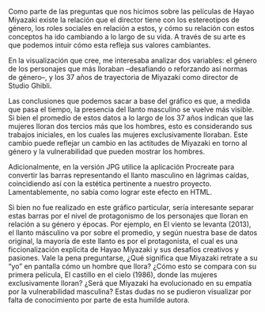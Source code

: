 Como parte de las preguntas que nos hicimos sobre las películas de Hayao Miyazaki existe la relación que el director tiene con los estereotipos de género, los roles sociales en relación a estos, y cómo su relación con estos conceptos ha ido cambiando a lo largo de su vida. A través de su arte es que podemos intuir cómo esta refleja sus valores cambiantes. 

En la visualización que cree, me interesaba analizar dos variables: el género de los personajes que más lloraban –desafiando o reforzando así normas de género–, y los 37 años de trayectoria de Miyazaki como director de Studio Ghibli. 

Las conclusiones que podemos sacar a base del gráfico es que, a medida que pasa el tiempo, la presencia del llanto masculino se vuelve más visible. Si bien el promedio de estos datos a lo largo de los 37 años indican que las mujeres lloran dos tercios más que los hombres, esto es considerando sus trabajos iniciales, en los cuales las mujeres exclusivamente lloraban. Este cambio puede reflejar un cambio en las actitudes de Miyazaki en torno al género y la vulnerabilidad que pueden mostrar los hombres. 

Adicionalmente, en la versión JPG utilice la aplicación Procreate para convertir las barras representando el llanto masculino en lágrimas caídas, coincidiendo así con la estética pertinente a nuestro proyecto. Lamentablemente, no sabía como lograr este efecto en HTML. 

Si bien no fue realizado en este gráfico particular, sería interesante separar estas barras por el nivel de protagonismo de los personajes que lloran en relación a su género y épocas. Por ejemplo, en El viento se levanta (2013), el llanto másculino va por sobre el promedio, y según nuestra base de datos original, la mayoría de este llanto es por el protagonista, el cual es una ficcionalización explícita de Hayao Miyazaki y sus desafíos creativos y pasiones. Vale la pena preguntarse, ¿Qué significa que Miyazaki retrate a su “yo” en pantalla cómo un hombre que llora? ¿Cómo esto se compara con su primera película, El castillo en el cielo (1986), donde las mujeres exclusivamente lloran? ¿Será que Miyazaki ha evolucionado en su empatía por la vulnerabilidad masculina? Estas dudas no se pudieron visualizar por falta de conocimiento por parte de esta humilde autora. 


